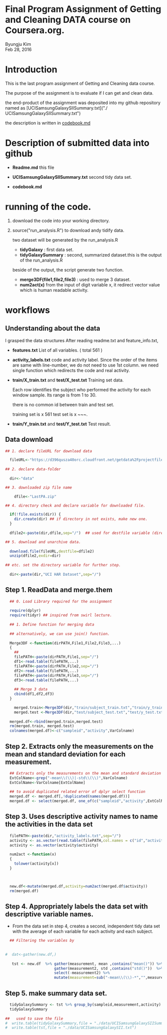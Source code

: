 # Final Program Assignment of Getting and Cleaning DATA course on Coursera.org.
Byungju Kim  
Feb 28, 2016  

# Introduction

This is the last program assignment of Getting and Cleaning data course.

The purpose of the assignment is to evaluate if I can get and clean data.

the end-product of the assignment was deposited into my github repository named as [UCISamsungGalaxySIISummary.txt]("./ UCISamsungGalaxySIISummary.txt")

the description is written in [codebook.md]("./codebook.md")

# Description of submitted data into github

- **Readme.md** this file

<!--
- **UCISamsungGalaxySIItidy.txt** tidy data set. which generated after step 4 of the instruction.
-->

- **UCISamsungGalaxySIISummary.txt** second tidy data set.

- **codebook.md** 

# running of the code.

1. download the code into your working directory.

2. source("run_analysis.R") to download andy tidify data.

   two dataset will be generated by the run_analysis.R
   
   - **tidyGalaxy** : first data set.
   - **tidyGalaxySummary** : second, summarized dataset.this is the output of the run_analysis.R
 
   beside of the output, the script generate two function.
   
   - **merge3DF(file1,file2,file3)** : used to merge 3 dataset.
   - **num2act(x)** from the input of digit variable x, it redirect vector value which is human readable activity.
   
# workflows

## Understanding about the data

I grasped the data structures After reading readme.txt and feature_info.txt, 

  * **features.txt** List of all variables. ( total 561 )

  * **activity_labels.txt**  code and activity label. Since the order of the items are same with line-number, we do not need to use 1st column. we need single function which redirects the code and real activity. 

  * **train/X_train.txt** and **test/X_test.txt** Training set data. 
  
      Each row identifies the subject who performed the activity for each window sample. 
      Its range is from 1 to 30.
      
      there is no common id between train and test set.
      
      training set is x 561
      test set is x ~~~.

  * **train/Y_train.txt** and **test/Y_test.txt** Test result.


## Data download


```r
## 1. declare fileURL for download data

  fileURL<-"https://d396qusza40orc.cloudfront.net/getdata%2Fprojectfiles%2FUCI%20HAR%20Dataset.zip"
  
## 2. declare data-folder
   
  dir<-"data"

## 3. downloaded zip file name

    dfile<-"LastPA.zip"

## 4. directory check and declare variable for downloaded file.

  if(!file.exists(dir)) {
    dir.create(dir) ## if directory in not exists, make new one.
  }
  
  dfile2<-paste(dir,dfile,sep="/")  ## used for destfile variable (directory and name of the file)

## 5. download and unarchive data.
  
  download.file(fileURL,destfile=dfile2)
  unzip(dfile2,exdir=dir)
  
## etc. set the directory variable for further step.  
  
  dir<-paste(dir,"UCI HAR Dataset",sep="/")    
```

## Step 1. ReadData and merge.them


```r
  ## 0. Load Library required for the assignment
  
  require(dplyr)
  require(tidyr) ## inspired from swirl lecture.
  
  ## 1. Define function for merging data 
  
  ## alternatively, we can use join() function.
  
  Merge3DF <-function(dirPATH,File1,File2,File3,...)
  {
    ## 
    filePATH<-paste(dirPATH,File1,sep="/")
    df1<-read.table(filePATH,...)
    filePATH<-paste(dirPATH,File2,sep="/")
    df2<-read.table(filePATH,...)
    filePATH<-paste(dirPATH,File3,sep="/")
    df3<-read.table(filePATH,...)
    
    ## Merge 3 data
    cbind(df1,df2,df3)
  }

    merged.train<-Merge3DF(dir,"train/subject_train.txt","train/y_train.txt","train/X_train.txt",header=FALSE)
    merged.test <-Merge3DF(dir,"test/subject_test.txt","test/y_test.txt","test/X_test.txt",header=FALSE)
  
  merged.df<-rbind(merged.train,merged.test)
  rm(merged.train, merged.test)
  colnames(merged.df)<-c("sampleid","activity",VarColname)
```

## Step 2. Extracts only the measurements on the mean and standard deviation for each measurement.


```r
  ## Extracts only the measurements on the mean and standard deviation for each measurement.
  ExtColName<-grep("-mean\\(\\)|-std\\(\\)",VarColname)
  ExtColName<-VarColname[ExtColName]
  
  ## to avoid duplicated related error of dplyr select function
  merged.df <- merged.df[,!duplicated(names(merged.df))]
  merged.df <- select(merged.df, one_of(c("sampleid","activity",ExtColName)))
```

## Step 3. Uses descriptive activity names to name the activities in the data set


```r
  filePATH<-paste(dir,"activity_labels.txt",sep="/")
  activity <- as.vector(read.table(filePATH,col.names = c("id","activity"))[2]$activity)
  activity <- as.vector(activity$activity)
  
  num2act <-function(x)
  {
    tolower(activity[x])  
  }
  


  new.df<-mutate(merged.df,activity=num2act(merged.df$activity))
  rm(merged.df)
```


## Step 4. Appropriately labels the data set with descriptive variable names.

- From the data set in step 4, creates a second, independent tidy data set with the average of each variable for each activity and each subject.



```r
  ## Filtering the variables by
  
  
#  dat<-gather(new.df,)
 
   tst <- new.df  %>% gather(measurement, mean ,contains("mean()")) %>% 
                      gather(measurement2, std ,contains("std()"))  %>% 
                      select(-measurement2) %>%
                      mutate(measurement=sub("-mean\\(\\)-*","",measurement))
```

## Step 5. make summary data set.


```r
  tidyGalaxySummary <- tst %>% group_by(sampleid,measurement,activity) %>% summarize(mean=mean(mean),std=mean(std))
  tidyGalaxySummary 
  
##   used to save the file 
#  write.table(tidyGalaxySummary,file = "./data/UCISamsungGalaxySIISummary.txt",row.names = FALSE)
#  write.table(tst,file = "./data/UCISamsungGalaxySII.txt")
```
